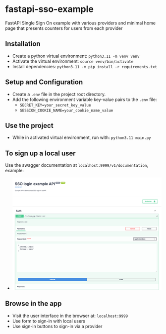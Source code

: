 # fastapi-sso-example
FastAPI Single Sign On example with various providers and minimal home page that presents counters for users from each provider 

## Installation

* Create a python virtual environment: `python3.11 -m venv venv`
* Activate the virtual environment: `source venv/bin/activate`
* Install dependencies: `python3.11 -m pip install -r requirements.txt`

## Setup and Configuration

* Create a `.env` file in the project root directory.
* Add the following environment variable key-value pairs to the `.env` file:<br>
    * `SECRET_KEY=your_secret_key_value`<br>
    * `SESSION_COOKIE_NAME=your_cookie_name_value`

## Use the project
* While in activated virtual environment, run with: `python3.11 main.py`

## To sign up a local user
Use the swagger documentation at `localhost:9999/v1/documentation`, example:
* ![img.png](img.png)

## Browse in the app
* Visit the user interface in the browser at: `localhost:9999`
* Use form to sign-in with local users
* Use sign-in buttons to sign-in via a provider